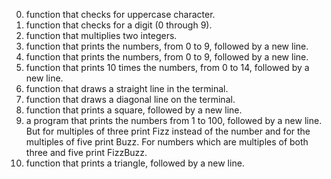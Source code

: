 0. function that checks for uppercase character.
1. function that checks for a digit (0 through 9).
2. function that multiplies two integers.
3. function that prints the numbers, from 0 to 9, followed by a new line.
4. function that prints the numbers, from 0 to 9, followed by a new line.
5. function that prints 10 times the numbers, from 0 to 14, followed by a new line.
6. function that draws a straight line in the terminal.
7. function that draws a diagonal line on the terminal.
8. function that prints a square, followed by a new line.
9. a program that prints the numbers from 1 to 100, followed by a new line. But for multiples of three print Fizz instead of the number and for the multiples of five print Buzz. For numbers which are multiples of both three and five print FizzBuzz.
10. function that prints a triangle, followed by a new line.
